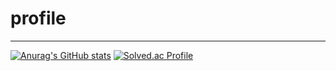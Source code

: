 # profile
-----
[![Anurag's GitHub stats](https://github-readme-stats.vercel.app/api?username=bearscome)](https://github.com/anuraghazra/github-readme-stats)
[![Solved.ac Profile](http://mazassumnida.wtf/api/v2/generate_badge?boj=gytjddlsla)](https://solved.ac/gytjddlsla/)

